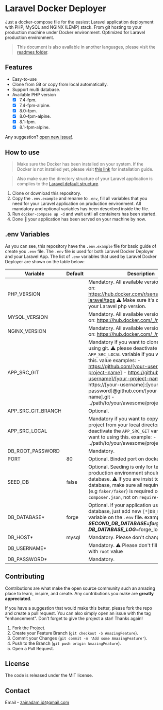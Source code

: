 # Laravel Docker Deployer

Just a docker-compose file for the easiest Laravel application deployment with PHP, MySQL and NGINX (LEMP) stack. From git hosting to your production machine under Docker environment. Optimized for Laravel production environment.

> This document is also available in another languages, please visit the [readmes folder](readmes/).

## Features

- Easy-to-use
- Clone from Git or copy from local automatically.
- Support multi database.
- Available PHP version
	- [x] 7.4-fpm.
	- [x] 7.4-fpm-alpine.
	- [x] 8.0-fpm.
	- [x] 8.0-fpm-alpine.
	- [x] 8.1-fpm.
	- [x] 8.1-fpm-alpine.

Any suggestion? [open new issue!](../../issues).

## How to use

> Make sure the Docker has been installed on your system. If the Docker is not installed yet, please visit [this link](https://docs.docker.com/engine/install/) for installation guide.

> Also make sure the directory structure of your Laravel application is complies to the [Laravel default structure](https://laravel.com/docs/structure).


1. Clone or download this repository.
2. Copy the `.env.example` and rename to `.env`, fill all variables that you need for your Laravel application on production environment. All mandatory and optional variables has been described inside the file.
3. Run `docker-compose up -d` and wait until all containers has been started.
4. Done 🎉 your application has been served on your machine by now.

## .env Variables

As you can see, this repository have the `.env.example` file for basic guide of create you `.env` file.
The `.env` file is used for both Laravel Docker Deployer and your Laravel App.
The list of `.env` variables that used by Laravel Docker Deployer are shown on the table below:

| Variable           | Default | Description                                                                                                                                                                                                                                                                                                                                                                                 |
|--------------------|---------|---------------------------------------------------------------------------------------------------------------------------------------------------------------------------------------------------------------------------------------------------------------------------------------------------------------------------------------------------------------------------------------------|
| PHP_VERSION        |         | Mandatory. All available versions can be seen on: https://hub.docker.com/r/sensasidelight/php-laravel/tags ⚠️ Make sure it's compatible with your Laravel php version.                                                                                                                                                                                                                                                                                |
| MYSQL_VERSION      |         | Mandatory. All available versions can be seen on: https://hub.docker.com/_/mysql/tags                                                                                                                                                                                                                                                                                                                                           |
| NGINX_VERSION      |         | Mandatory. All available versions can be seen on: https://hub.docker.com/_/nginx/tags                                                                                                                                                                                                                                                                                                                                          |
| APP_SRC_GIT        |         | Mandatory if you want to clone the project using git. ⚠️ please deactivate the `APP_SRC_LOCAL` variable if you want to using this. value examples: - https://github.com/[your-username]/[your-project-name] - https://github.com/[your-username]/[your-project-name].git - https://[your-username]:[your-password]@github.com/[your-project-name].git - ../path/to/your/awesome/project/.git |
| APP_SRC_GIT_BRANCH |         | Optional.                                                                                                                                                                                                                                                                                                                                                                                   |
| APP_SRC_LOCAL      |         | Mandatory if you want to copy-paste the project from your local directory. ⚠️ Please deactivate the `APP_SRC_GIT` variable if you want to using this.  example: - ../path/to/your/awesome/project                                                                                                                                                                                            |
| DB_ROOT_PASSWORD   |         | Mandatory.                                                                                                                                                                                                                                                                                                                                                                                  |
| PORT               | 80      | Optional. Binded port on docker host.                                                                                                                                                                                                                                                                                                                                                       |
| SEED_DB            | false   | Optional. Seeding is only for testing. Your production environment shouldn't seed the database. ⚠️ If you are insist to seed the database, make sure all required packages (e.g `faker/faker`) is required on `composer.json`, not on `require-dev`                                                                                                                                                   |
| DB_DATABASE*       | forge   | Optional. If your application use multiple database, just add new `[*]DB_DATABASE[*]` variable on the `.env` file. example: - ***SECOND_***DB_DATABASE=forge_2 - DB_DATABASE***_LOG***=forge_log                                                                                                                                                                                            |
| DB_HOST*           | mysql   | Mandatory. Please don't change the value.                                                                                                                                                                                                                                                                                                                                                   |
| DB_USERNAME*       |         | Mandatory. ⚠️ Please don't fill this variable with `root` value                                                                                                                                                                                                                                                                                                                              |
| DB_PASSWORD*       |         | Mandatory.                                                                                                                                                                                                                                                                                                                                                                                  |

## Contributing

Contributions are what make the open source community such an amazing place to learn, inspire, and create. Any contributions you make are **greatly appreciated**.

If you have a suggestion that would make this better, please fork the repo and create a pull request. You can also simply open an issue with the tag "enhancement". Don't forget to give the project a star! Thanks again!

1. Fork the Project.
2. Create your Feature Branch (`git checkout -b AmazingFeature`).
3. Commit your Changes (`git commit -m 'Add some AmazingFeature'`).
4. Push to the Branch (`git push origin AmazingFeature`).
5. Open a Pull Request.

## License

The code is released under the MIT license.

## Contact

Email - [zainadam.id@gmail.com](mailto:zainadam.id+gh+readme@gmail.com?subject=[GitHub]%20Laravel%20Docker%20Deployer)
